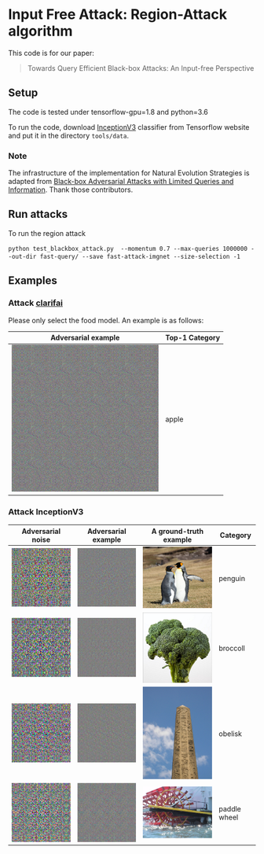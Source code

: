 # Input Free Attack: Region-Attack algorithm

This code is for our paper:

> Towards Query Efficient Black-box Attacks: An Input-free Perspective

## Setup

The code is tested under tensorflow-gpu=1.8 and python=3.6

To run the code, download [InceptionV3](http://download.tensorflow.org/models/inception_v3_2016_08_28.tar.gz) classifier from Tensorflow website and put it in the directory `tools/data`.

### Note

The infrastructure of the implementation for Natural Evolution Strategies is adapted from
[Black-box Adversarial Attacks with Limited Queries and Information](https://github.com/labsix/limited-blackbox-attacks).
Thank those contributors.

## Run attacks

To run the region attack

```
python test_blackbox_attack.py  --momentum 0.7 --max-queries 1000000 --out-dir fast-query/ --save fast-attack-imgnet --size-selection -1
```

## Examples

### Attack [clarifai](https://clarifai.com/demo)

Please only select the food model. An example is as follows:

Adversarial example| Top-1 Category
-----------------------|-----------------------
![](./examples/adv-img-Food-detection-clarifai-apple0.900.png "apple") | apple

### Attack InceptionV3

Adversarial noise| Adversarial example| A ground-truth example| Category
-----------------------|-----------------------|-----------------------|-----------------------
![](./examples/146_diff_id1993.0_seq145_prev111_adv145_True_dist41.23348243836714.png)|![](./examples/146_adversarial_id1993.0_seq145_prev111_adv145_True_dist41.23348243836714.png)|![](./examples/146.00035982.jpg)| penguin
![](./examples/938_diff_id1993.0_seq937_prev111_adv937_True_dist31.206903987172115.png)|![](./examples/938_adversarial_id1993.0_seq937_prev111_adv937_True_dist31.206903987172115.png)|![](./examples/938.00043347.jpg)| broccoll
![](./examples/683_diff_id1993.0_seq682_prev111_adv682_True_dist37.59660364396521.png)|![](./examples/683_adversarial_id1993.0_seq682_prev111_adv682_True_dist37.59660364396521.png)|![](./examples/683.00034053.jpg)| obelisk
![](./examples/695_diff_id1993.0_seq694_prev111_adv694_True_dist49.44534568042813.png)|![](./examples/695_adversarial_id1993.0_seq694_prev111_adv694_True_dist49.44534568042813.png)|![](./examples/695.00038274.jpg)| paddle wheel

